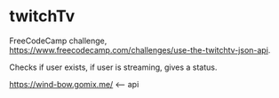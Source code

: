 # twitchTv
FreeCodeCamp challenge, https://www.freecodecamp.com/challenges/use-the-twitchtv-json-api.

Checks if user exists, if user is streaming, gives a status.

https://wind-bow.gomix.me/ <-- api
